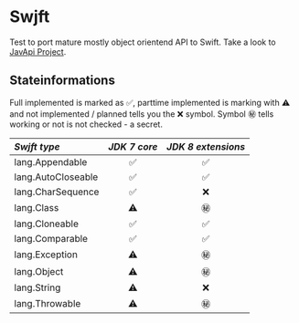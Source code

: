 # Swjft

Test to port mature mostly object orientend API to Swift. Take a look to [JavApi Project](http://javapi.codeplex.com "Java API porting to .net").

## Stateinformations

Full implemented is marked as ✅, parttime implemented is marking with ⚠️ and not implemented / planned tells you the ❌ symbol. Symbol ㊙️ tells working or not is not checked - a secret.

| *Swjft type*          | *JDK 7 core* | *JDK 8 extensions* |
|:----------------------|:------------:|:------------------:|
|lang.Appendable        |✅            |✅                  |
|lang.AutoCloseable     |✅            |✅                  |
|lang.CharSequence      |✅            |❌                  |
|lang.Class             |⚠️            |㊙️                  |
|lang.Cloneable         |✅            |✅                  |
|lang.Comparable        |✅            |✅                  |
|lang.Exception         |⚠️            |㊙️                  |
|lang.Object            |⚠️            |㊙️                  |
|lang.String            |⚠️            |❌                  |
|lang.Throwable         |⚠️            |㊙️                  |
